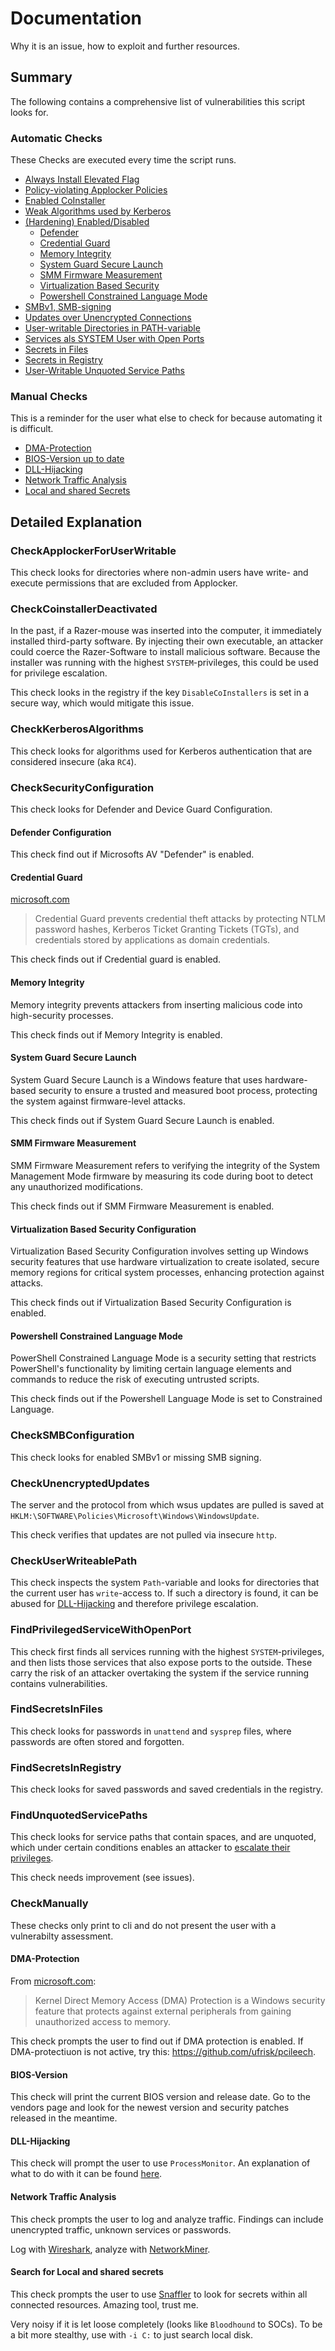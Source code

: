 # Documentation

Why it is an issue, how to exploit and further resources.

## Summary

The following contains a comprehensive list of vulnerabilities this script looks for.

### Automatic Checks

These Checks are executed every time the script runs.

* [Always Install Elevated Flag](#checkalwaysinstallelevated)
* [Policy-violating Applocker Policies](#checkapplockerforuserwritable)
* [Enabled CoInstaller](#checkcoinstallerdeactivated)
* [Weak Algorithms used by Kerberos](#CheckKerberosAlgorithms)
* [(Hardening) Enabled/Disabled](#checksecurityconfiguration)
    * [Defender](#defender-configuration)
    * [Credential Guard](#credential-guard)
    * [Memory Integrity](#memory-integrity)
    * [System Guard Secure Launch](#system-guard-secure-launch)
    * [SMM Firmware Measurement](#smm-firmware-measurement)
    * [Virtualization Based Security](#virtualization-based-security-configuration)
    * [Powershell Constrained Language Mode](#powershell-constrained-language-mode)
* [SMBv1, SMB-signing](#checksmbconfiguration)
* [Updates over Unencrypted Connections](#checkunencryptedupdates)
* [User-writable Directories in PATH-variable](#checkuserwriteablepath)
* [Services als SYSTEM User with Open Ports](#findprivilegedservicewithopenport)
* [Secrets in Files](#findsecretsinfiles)
* [Secrets in Registry](#findsecretsinregistry)
* [User-Writable Unquoted Service Paths](#findunquotedservicepaths)

### Manual Checks

This is a reminder for the user what else to check for because automating it is difficult.

* [DMA-Protection](#dma-protection)
* [BIOS-Version up to date](#bios-version)
* [DLL-Hijacking](#dll-hijacking)
* [Network Traffic Analysis](#network-traffic-analysis)
* [Local and shared Secrets](#s)

## Detailed Explanation

### CheckApplockerForUserWritable

This check looks for directories where non-admin users have write- and execute permissions that are excluded from Applocker.

### CheckCoinstallerDeactivated

In the past, if a Razer-mouse was inserted into the computer, it immediately installed third-party software. 
By injecting their own executable, an attacker could coerce the Razer-Software to install malicious software.
Because the installer was running with the highest `SYSTEM`-privileges, this could be used for privilege escalation.

This check looks in the registry if the key `DisableCoInstallers` is set in a secure way, which would mitigate this issue.

### CheckKerberosAlgorithms

This check looks for algorithms used for Kerberos authentication that are considered insecure (aka `RC4`).

### CheckSecurityConfiguration

This check looks for Defender and Device Guard Configuration.

#### Defender Configuration

This check find out if Microsofts AV "Defender" is enabled.

#### Credential Guard

[microsoft.com](https://learn.microsoft.com/en-us/windows/security/identity-protection/credential-guard/)
>Credential Guard prevents credential theft attacks by protecting NTLM password hashes, Kerberos Ticket Granting Tickets (TGTs), and credentials stored by applications as domain credentials.

This check finds out if Credential guard is enabled.

#### Memory Integrity

Memory integrity prevents attackers from inserting malicious code into high-security processes.

This check finds out if Memory Integrity is enabled. 

#### System Guard Secure Launch

System Guard Secure Launch is a Windows feature that uses hardware-based security to ensure a trusted and measured boot process, protecting the system against firmware-level attacks.

This check finds out if System Guard Secure Launch is enabled.

#### SMM Firmware Measurement

SMM Firmware Measurement refers to verifying the integrity of the System Management Mode firmware by measuring its code during boot to detect any unauthorized modifications.

This check finds out if SMM Firmware Measurement is enabled.

#### Virtualization Based Security Configuration

Virtualization Based Security Configuration involves setting up Windows security features that use hardware virtualization to create isolated, 
secure memory regions for critical system processes, enhancing protection against attacks.

This check finds out if Virtualization Based Security Configuration is enabled.

#### Powershell Constrained Language Mode

PowerShell Constrained Language Mode is a security setting that restricts PowerShell's functionality by limiting certain language elements and commands to reduce the risk of executing untrusted scripts.

This check finds out if the Powershell Language Mode is set to Constrained Language.

### CheckSMBConfiguration

This check looks for enabled SMBv1 or missing SMB signing.

### CheckUnencryptedUpdates

The server and the protocol from which wsus updates are pulled is saved at `HKLM:\SOFTWARE\Policies\Microsoft\Windows\WindowsUpdate`.

This check verifies that updates are not pulled via insecure `http`.

### CheckUserWriteablePath

This check inspects the system `Path`-variable and looks for directories that the current user has `write`-access to.
If such a directory is found, it can be abused for [DLL-Hijacking](https://book.hacktricks.xyz/windows-hardening/windows-local-privilege-escalation/dll-hijacking) and therefore privilege escalation.

### FindPrivilegedServiceWithOpenPort

This check first finds all services running with the highest `SYSTEM`-privileges, and then lists those services that also expose ports to the outside.
These carry the risk of an attacker overtaking the system if the service running contains vulnerabilities.

### FindSecretsInFiles

This check looks for passwords in `unattend` and `sysprep` files, where passwords are often stored and forgotten.

### FindSecretsInRegistry

This check looks for saved passwords and saved credentials in the registry.

### FindUnquotedServicePaths

This check looks for service paths that contain spaces, and are unquoted, which under certain conditions enables an attacker to [escalate their privileges](https://www.ired.team/offensive-security/privilege-escalation/unquoted-service-paths).

This check needs improvement (see issues).

### CheckManually

These checks only print to cli and do not present the user with a vulnerabilty assessment.

#### DMA-Protection

From [microsoft.com](https://learn.microsoft.com/en-us/windows/security/hardware-security/kernel-dma-protection-for-thunderbolt):
>Kernel Direct Memory Access (DMA) Protection is a Windows security feature that protects against external peripherals from gaining unauthorized access to memory.

This check prompts the user to find out if DMA protection is enabled.
If DMA-protectiuon is not active, try this: <https://github.com/ufrisk/pcileech>.

#### BIOS-Version

This check will print the current BIOS version and release date.
Go to the vendors page and look for the newest version and security patches released in the meantime.

#### DLL-Hijacking

This check will prompt the user to use `ProcessMonitor`. An explanation of what to do with it can be found [here](https://book.hacktricks.xyz/windows-hardening/windows-local-privilege-escalation/dll-hijacking#finding-missing-dlls). 

#### Network Traffic Analysis

This check prompts the user to log and analyze traffic. Findings can include unencrypted traffic, unknown services or passwords. 

Log with [Wireshark](https://www.wireshark.org/), analyze with [NetworkMiner](https://www.netresec.com/?page=NetworkMiner).

#### Search for Local and shared secrets

This check prompts the user to use [Snaffler](https://github.com/SnaffCon/Snaffler) to look for secrets within all connected resources. Amazing tool, trust me.

Very noisy if it is let loose completely (looks like `Bloodhound` to SOCs). To be a bit more stealthy, use with `-i C:` to just search local disk.
